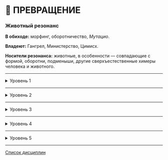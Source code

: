 # 🧬 ПРЕВРАЩЕНИЕ

### Животный резонанс

**В обиходе:** морфинг, оборотничество, *Мутацио*.

**Владеют:** Гангрел, Министерство, Цимисх.

**Носители резонанса:** животные, в особенности — совпадающие с формой, оборотни, подменыши, другие сверхъестественные химеры человека и животного.

___

<details>
<summary>Уровень 1</summary>

### ● Глаза зверя

- **Стоимость**: —
- **Дайспул**: —
- **Система**: Вампир получает возможность видеть в темноте, лишаясь штрафов за отсутствие освещения. Красное сверхъестественное свечение глаз даёт +2 к *Запугиванию* смертных.
- **Длительность**: любая

___

### ● Вес пёрышка

- **Стоимость**: —
- **Дайспул**: *Сообразительность* + *Выживание*
- **Система**: При достаточном времени подготовки бросок не требуется. Вампир уменьшает свой вес и не получает травм от падений, столкновений и бросков его тела, а также избегает срабатывания датчиков давления, например нажимных пластин или противопехотных мин.
- **Длительность**: любая
</details>

___

<details>
<summary>Уровень 2</summary>

### ●● Естественное оружие 🍷

- **Стоимость**: 1 пробуждение крови
- **Дайспул**: —
- **Система**: При активации выбранное естественное оружие вампира становится легким колющим оружием для *Драки*, получающим **+2 к урону**. Атаки укусом все еще наносят 2 единицы летального урона вне зависимости от количества успехов, однако не получают штрафа за прицельную атаку. Поверхностный урон, наносимый активным естественным оружием вампира не уполовинивается, пока активна способность.
- **Длительность**: 1 сцена

___

### ●● Изменчивость (🔗 ●●) 🍷

- **Стоимость**: 1 пробуждение крови
- **Дайспул**: _Решительность_ + _Превращение_
- **Система**: Эта сила позволяет вынудить собственную плоть повиноваться её хозяину. Он может изменить свою кожу, мускулы и даже кости. При успешном броске каждый сдвиг позволяет внести одно изменение, однако общее количество изменений не может превышать изученный уровень _Превращения_, вне зависимости от других факторов. Каждое изменение приводит к **потере 1 точки** _Физического атрибута_, при этом его нельзя опускать ниже 1. Каждое использование требует 1 хода. В дальнейшем изменения можно исцелить, считая каждое из них 1 летальным уроном, и восстановить 1 точку потерянного атрибута. Варианты модификаций:
  - **Перераспределение**: добавьте 1 точку к любому _Физическому атрибуту_, не превышая 5 точек в нём. Эти изменения видимы, но не нарушают _Маскарад_.
  - **Оружие** (_один раз для цели_): вампир получает эквивалент легкого колющего или тяжёлого ударного оружия (+2 урона) в виде костяных шипов или плотных хрящевых наростов соответственно, урон считается по обычным правилам.
  - **Броня**: 1 точка атрибута может быть превращена в 2 очка брони (стр. 304), с верхним лимитом в 6 очков брони, которая представляет собой костяные пластины или слои жира и хрящей, что указывает на нечеловеческую природу вампира.
  - **Внешность**: вампир может сменить свою внешность, скрыв свою личность, увеличив преимущество _Внешности_ или притворившись кем-то другим. На это применение требуется целая сцена, а также бросок _Ловкости_ + _Ремесла_ со сложностью 3 для сокрытия личности, 4 для улучшения внешности на 1 уровень и 5 для подражания конкретной личности. При провале ничего не удаётся, но теряется точка в атрибуте, при полном провале _Внешность_ понижается на 1 уровень и, возможно, превращается в недостаток. Носферату могут использовать эту силу только для сокрытия своей личности.
  - **Другие изменения**: более креативные варианты использования (создание секретного кармана, перемещение глаз и т. д.) остаются на усмотрение Рассказчика и обычно требуют бросков _Ловкости_ + _Ремесла_ или _Интеллекта_ + _Медицины_.
- **Длительность**: Перманентно
</details>

___

<details>
<summary>Уровень 3</summary>

### ●●● Слияние с землёй 🍷

- **Стоимость**: 1 пробуждение крови
- **Дайспул**: —
- **Система**: Потратив ход, вампир погружается в естественную поверхность (землю, камни или траву), оставляя свои вещи снаружи укрытия. Вампир осознает происходящее наверху (не во время дневного сна). Действуют обычные правила пробуждения от беспокойства.
- **Длительность**: 1 день или больше, пока не побеспокоят

___

### ●●● Изменение формы 🍷

- **Стоимость**: 1 пробуждение крови
- **Дайспул**: —
- **Система**: Вампир может превращаться в одно избранное животное примерно такой же массы, как он сам. Физические атрибуты, навыки и органы чувств меняются в зависимости от параметров животного. Вампир в образе животного может использовать _Прорицание_, _Анимализм_, _Стремительность_, _Стойкость_, _Могущество_ и _Превращение_; ограниченно использовать _Доминирование_, _Затемнение_ и _Присутствие_, не может использовать _Магию крови_ и _Обливион_.
- **Длительность**: 1 сцена или меньше

___

### ●●● Мастерство плоти (🔗 ●●, Изменчивость) 🍷

- **Стоимость**: 1 пробуждение крови
- **Дайспул**: _Решительность_ + _Превращение_ против _Выносливости_ + _Решительности_
- **Система**: Вампир расширяет свои умения контроля плоти, и теперь способен изменять тела других целей. Для применения этой способности заклинатель должен иметь возможность без отвлечений работать над объектом. Если цель согласна на изменения, используется система для _Изменчивости_ (🧬 ●●). Несогласная цель может сопротивляться броском дайспула, и в таком случае успехом считается полученные заклинателем сдвиги. Каждое использование силы требует целой сцены. Общее количество изменений не может превышать уровень _Превращения_ заклинателя. Если над целью работает несколько вампиров, учитывается максимальный уровень _Превращения_. Изменения можно исцелять как летальный урон - каждое изменение считается 1 летальным уроном (смертным понадобится хирургическое вмешательство).
- **Длительность**: перманентно

___

### ●●● Висцеральное поглощение (🎓 ●●) 🍷

- **Стоимость**: 1 пробуждение крови
- **Дайспул**: _Сила_ + _Превращение_
- **Система**: Вампир получает возможность эффективно очищать пространство от свежих трупов и следов убийства, превращая часть своего тела в водоворот, втягивающий в себя плоть и кровь, а также утоляя свой _Голод_. Прочие останки тела, которые невозможно втянуть в себя, превращаются в пепел или испаряются в жирном дыму, однако окружающая вампира местность при этом остаётся невероятно чистой. Для применения сила в радиусе 5 метров от вампира должен быть хотя бы один труп. Каждый успех позволяет впитать кровь и уничтожить останки 1 тела вне зависимости от его состояния, даже если от погибшего осталось просто кровавое пятно. Каждое поглощённое тело утоляет 1 _Голод_, однако общее значение утолённого _Голода_ не может превышать уровень _Магии крови_ вампира, а также эта сила не может утолить _Голод_ полностью. Останки вампиров не подвержены этой силе.
- **Длительность**: 1 ход на каждое тело
</details>

___

<details>
<summary>Уровень 4</summary>

### ●●●● Метаморфоза 🍷 (🧬 Изменение формы)

- **Стоимость**: 1 пробуждение крови
- **Дайспул**: —
- **Система**: Вампир получает дополнительную форму превращения, на этот раз — с изменением массы. Физические атрибуты, навыки и органы чувств меняются в зависимости от параметров животного. Вампир в образе животного может использовать _Прорицание_, _Анимализм_, _Стремительность_, _Стойкость_, _Могущество_ и _Превращение_; ограниченно использовать _Доминирование_, _Затемнение_ и _Присутствие_, не может использовать _Магию крови_ и _Обливион_.
- **Длительность**: 1 сцена или меньше

___

### ●●●● Ужасающая форма 🍷 (🔗 ●●, 🧬 Изменчивость)

- **Стоимость**: 1 пробуждение крови
- **Дайспул**: —
- **Система**: Вампир развивает мастерство управления телом до сверхъестественных пределов, и теперь способен принять поистине монструозный внешний вид. На использование силы требуется 1 ход, в течение которого вампир может только защищаться своим обычным дайспулом. По истечении хода вампир получает количество бесплатных изменений _Изменчивости_, равное уровню _Превращения_ (потратить изменения можно на Перераспределение, Оружие и Броню). С согласия Рассказчика также можно создать крылоподобные мембраны для планирования, удлинённые конечности для увеличения дистанции атаки и т. д. Из-за того, что в таком состоянии _Зверь_ вампира оказывается близок к прорыву, все выброшенные в _Ужасающей форме_ криты считаются грязными критами, а сложность проверки _Безумия_ увеличивается на 2. Кроме того, вампир выглядит абсолютно нечеловечно и может общаться только рычанием, шипением и рёвом.
- **Длительность**: 1 сцена или до прекращения
</details>

___

<details>
<summary>Уровень 5</summary>

### ●●●●● Форма тумана 🍷🍷🍷

- **Стоимость**: 1–3 пробуждения крови
- **Дайспул**: —
- **Система**: За три хода вампир может превратиться в сгусток тумана, дополнительные *пробуждения* ускоряют процесс в эквиваленте 1 к 1. В этой форме вампир перемещается со скоростью шага, сдувается ветром, просачивается в щели, не может устанавливать зрительный контакт или говорить, получает урон только от огня, солнца и некоторых сверхъестественных атак (например ритуалов).
- **Длительность**: 1 сцена или меньше

___

### ●●●●● Блуждающее сердце

- **Стоимость**: —
- **Дайспул**: —
- **Система**: Сердце вампира становится почти жидким и постоянно перемещается. Сложность пробития сердца вне боя увеличена на **3**. Пробить сердце в бою можно только при крите (соблюдая прочие условия). При пробитом колом сердце, если _Голод_ не достиг **5**, вампир может раз в час за 1 пробуждение крови выполнять проверку _Сила_ + _Решительность_ (**5**), на успехе выталкивая кол из тела.
- **Длительность**: Пассивно

___

### ●●●●● Единение с землёй (🐾 ●●, 🧬 Слияние с землёй) 🍷🍷

- **Стоимость**: 2 пробуждения крови
- **Дайспул**: —
- **Система**: Теперь вампир не ограничен типом поверхности при выборе места для отдыха внутри ее. Можно погрузить себя в стену поместья, в фундамент здания или даже в полувысохший грязный бассейн. Кроме того, на расстоянии 1 км в любом направлении от точки погружения в землю вампир может по желания начать воспринимать любой сенсорный стимул: подслушать разговор, испытать наслаждение любовниками друг друга или уловить запах гари от сотворённого кем-то пожара. Вампир получает возможность чувствовать посредством находящихся поблизости к источнику ощущений животных. Если события происходят моментально или преднамеренно скрыты, необходимо пройти проверку _Смекалки_ + _Анимализма_ против соответствующего дайспула сопротивления. Выход из состояния погружения в землю до наступления следующей после погружения ночи требует броска _Решительности_ + _Превращения_ (4), а также может занять до часа времени. Критический успех позволяет выйти из земли мгновенно.
- **Длительность**: 1 день или больше, пока не побеспокоят
</details>

___

[Список дисциплин](index.md)